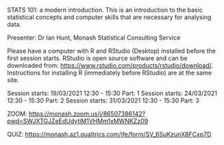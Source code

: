STATS 101: a modern introduction. This is an introduction to the basic statistical concepts and computer skills that are necessary for analysing data. 

Presenter: Dr Ian Hunt, Monash Statistical Consulting Service 

Please have a computer with R and RStudio (Desktop) installed before the first session starts. RStudio is open source software and can be downloaded from:
https://www.rstudio.com/products/rstudio/download/. Instructions for installing R (immediately before RStudio) are at the same site.

Session starts: 19/03/2021 12:30 - 15:30 Part: 1
Session starts: 24/03/2021 12:30 - 15:30 Part: 2
Session starts: 31/03/2021 12:30 - 15:30 Part: 3

ZOOM: https://monash.zoom.us/j/86507386142?pwd=SWJXTGJZeEdUdytiM1VHMm1xMWNKZz09

QUIZ: https://monash.az1.qualtrics.com/jfe/form/SV_6SuKzunX8FCxp7D


